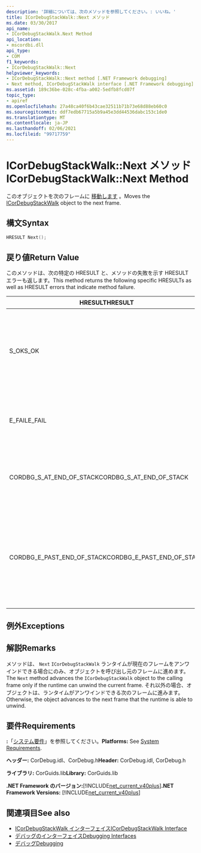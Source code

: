 ```yaml
---
description: '詳細については、次のメソッドを参照してください。: いいね。'
title: ICorDebugStackWalk::Next メソッド
ms.date: 03/30/2017
api_name:
- ICorDebugStackWalk.Next Method
api_location:
- mscordbi.dll
api_type:
- COM
f1_keywords:
- ICorDebugStackWalk::Next
helpviewer_keywords:
- ICorDebugStackWalk::Next method [.NET Framework debugging]
- Next method, ICorDebugStackWalk interface [.NET Framework debugging]
ms.assetid: 189c36be-028c-4fba-a002-5edfb8fcd07f
topic_type:
- apiref
ms.openlocfilehash: 27a48ca40f6b43cae32511b71b73e68d88eb60c0
ms.sourcegitcommit: ddf7edb67715a5b9a45e3dd44536dabc153c1de0
ms.translationtype: MT
ms.contentlocale: ja-JP
ms.lasthandoff: 02/06/2021
ms.locfileid: "99717759"
---
```

# <a name="icordebugstackwalknext-method"></a><span data-ttu-id="698d9-103">ICorDebugStackWalk::Next メソッド</span><span class="sxs-lookup"><span data-stu-id="698d9-103">ICorDebugStackWalk::Next Method</span></span>

<span data-ttu-id="698d9-104">このオブジェクトを次のフレームに [移動します](icordebugstackwalk-interface.md) 。</span><span class="sxs-lookup"><span data-stu-id="698d9-104">Moves the [ICorDebugStackWalk](icordebugstackwalk-interface.md) object to the next frame.</span></span>  
  
## <a name="syntax"></a><span data-ttu-id="698d9-105">構文</span><span class="sxs-lookup"><span data-stu-id="698d9-105">Syntax</span></span>  
  
```cpp  
HRESULT Next();  
```  
  
## <a name="return-value"></a><span data-ttu-id="698d9-106">戻り値</span><span class="sxs-lookup"><span data-stu-id="698d9-106">Return Value</span></span>  

 <span data-ttu-id="698d9-107">このメソッドは、次の特定の HRESULT と、メソッドの失敗を示す HRESULT エラーも返します。</span><span class="sxs-lookup"><span data-stu-id="698d9-107">This method returns the following specific HRESULTs as well as HRESULT errors that indicate method failure.</span></span>  
  
|<span data-ttu-id="698d9-108">HRESULT</span><span class="sxs-lookup"><span data-stu-id="698d9-108">HRESULT</span></span>|<span data-ttu-id="698d9-109">説明</span><span class="sxs-lookup"><span data-stu-id="698d9-109">Description</span></span>|  
|-------------|-----------------|  
|<span data-ttu-id="698d9-110">S_OK</span><span class="sxs-lookup"><span data-stu-id="698d9-110">S_OK</span></span>|<span data-ttu-id="698d9-111">ランタイムが次のフレームに正常にアンワインドされました (「解説」を参照してください)。</span><span class="sxs-lookup"><span data-stu-id="698d9-111">The runtime successfully unwound to the next frame (see Remarks).</span></span>|  
|<span data-ttu-id="698d9-112">E_FAIL</span><span class="sxs-lookup"><span data-stu-id="698d9-112">E_FAIL</span></span>|<span data-ttu-id="698d9-113">`ICorDebugStackWalk`オブジェクトを拡張できませんでした。</span><span class="sxs-lookup"><span data-stu-id="698d9-113">The `ICorDebugStackWalk` object could not be advanced.</span></span>|  
|<span data-ttu-id="698d9-114">CORDBG_S_AT_END_OF_STACK</span><span class="sxs-lookup"><span data-stu-id="698d9-114">CORDBG_S_AT_END_OF_STACK</span></span>|<span data-ttu-id="698d9-115">このアンワインドの結果、スタックの末尾に到達しました。</span><span class="sxs-lookup"><span data-stu-id="698d9-115">The end of the stack was reached as a result of this unwind.</span></span>|  
|<span data-ttu-id="698d9-116">CORDBG_E_PAST_END_OF_STACK</span><span class="sxs-lookup"><span data-stu-id="698d9-116">CORDBG_E_PAST_END_OF_STACK</span></span>|<span data-ttu-id="698d9-117">フレームポインターは既にスタックの末尾にあります。そのため、追加のフレームにアクセスすることはできません。</span><span class="sxs-lookup"><span data-stu-id="698d9-117">The frame pointer is already at the end of the stack; therefore, no additional frames can be accessed.</span></span>|  
  
## <a name="exceptions"></a><span data-ttu-id="698d9-118">例外</span><span class="sxs-lookup"><span data-stu-id="698d9-118">Exceptions</span></span>  
  
## <a name="remarks"></a><span data-ttu-id="698d9-119">解説</span><span class="sxs-lookup"><span data-stu-id="698d9-119">Remarks</span></span>  

 <span data-ttu-id="698d9-120">メソッドは、 `Next` `ICorDebugStackWalk` ランタイムが現在のフレームをアンワインドできる場合にのみ、オブジェクトを呼び出し元のフレームに進めます。</span><span class="sxs-lookup"><span data-stu-id="698d9-120">The `Next` method advances the `ICorDebugStackWalk` object to the calling frame only if the runtime can unwind the current frame.</span></span> <span data-ttu-id="698d9-121">それ以外の場合、オブジェクトは、ランタイムがアンワインドできる次のフレームに進みます。</span><span class="sxs-lookup"><span data-stu-id="698d9-121">Otherwise, the object advances to the next frame that the runtime is able to unwind.</span></span>  
  
## <a name="requirements"></a><span data-ttu-id="698d9-122">要件</span><span class="sxs-lookup"><span data-stu-id="698d9-122">Requirements</span></span>  

 <span data-ttu-id="698d9-123">**:**「[システム要件](../../get-started/system-requirements.md)」を参照してください。</span><span class="sxs-lookup"><span data-stu-id="698d9-123">**Platforms:** See [System Requirements](../../get-started/system-requirements.md).</span></span>  
  
 <span data-ttu-id="698d9-124">**ヘッダー:** CorDebug.idl、CorDebug.h</span><span class="sxs-lookup"><span data-stu-id="698d9-124">**Header:** CorDebug.idl, CorDebug.h</span></span>  
  
 <span data-ttu-id="698d9-125">**ライブラリ:** CorGuids.lib</span><span class="sxs-lookup"><span data-stu-id="698d9-125">**Library:** CorGuids.lib</span></span>  
  
 <span data-ttu-id="698d9-126">**.NET Framework のバージョン:**[!INCLUDE[net_current_v40plus](../../../../includes/net-current-v40plus-md.md)]</span><span class="sxs-lookup"><span data-stu-id="698d9-126">**.NET Framework Versions:** [!INCLUDE[net_current_v40plus](../../../../includes/net-current-v40plus-md.md)]</span></span>  
  
## <a name="see-also"></a><span data-ttu-id="698d9-127">関連項目</span><span class="sxs-lookup"><span data-stu-id="698d9-127">See also</span></span>

- [<span data-ttu-id="698d9-128">ICorDebugStackWalk インターフェイス</span><span class="sxs-lookup"><span data-stu-id="698d9-128">ICorDebugStackWalk Interface</span></span>](icordebugstackwalk-interface.md)
- [<span data-ttu-id="698d9-129">デバッグのインターフェイス</span><span class="sxs-lookup"><span data-stu-id="698d9-129">Debugging Interfaces</span></span>](debugging-interfaces.md)
- [<span data-ttu-id="698d9-130">デバッグ</span><span class="sxs-lookup"><span data-stu-id="698d9-130">Debugging</span></span>](index.md)
